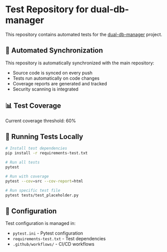 # Test Repository for dual-db-manager

This repository contains automated tests for the [dual-db-manager](https://github.com/mlynar-czyk/dual-db-manager) project.

## 🤖 Automated Synchronization

This repository is automatically synchronized with the main repository:
- Source code is synced on every push
- Tests run automatically on code changes
- Coverage reports are generated and tracked
- Security scanning is integrated

## 📊 Test Coverage

Current coverage threshold: 60%

## 🧪 Running Tests Locally

```bash
# Install test dependencies
pip install -r requirements-test.txt

# Run all tests
pytest

# Run with coverage
pytest --cov=src --cov-report=html

# Run specific test file
pytest tests/test_placeholder.py
```

## 🔧 Configuration

Test configuration is managed in:
- `pytest.ini` - Pytest configuration
- `requirements-test.txt` - Test dependencies
- `.github/workflows/` - CI/CD workflows
